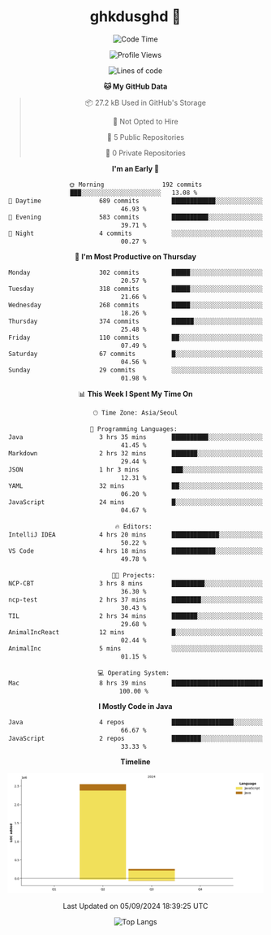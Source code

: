 
<div align="center">

# ghkdusghd 🚀
 
<!--START_SECTION:waka-->
![Code Time](http://img.shields.io/badge/Code%20Time-579%20hrs%2033%20mins-blue)

![Profile Views](http://img.shields.io/badge/Profile%20Views-162-blue)

![Lines of code](https://img.shields.io/badge/From%20Hello%20World%20I%27ve%20Written-2.8%20million%20lines%20of%20code-blue)

**🐱 My GitHub Data** 

> 📦 27.2 kB Used in GitHub's Storage 
 > 
> 🚫 Not Opted to Hire
 > 
> 📜 5 Public Repositories 
 > 
> 🔑 0 Private Repositories 
 > 
**I'm an Early 🐤** 

```text
🌞 Morning                192 commits         ███░░░░░░░░░░░░░░░░░░░░░░   13.08 % 
🌆 Daytime                689 commits         ████████████░░░░░░░░░░░░░   46.93 % 
🌃 Evening                583 commits         ██████████░░░░░░░░░░░░░░░   39.71 % 
🌙 Night                  4 commits           ░░░░░░░░░░░░░░░░░░░░░░░░░   00.27 % 
```
📅 **I'm Most Productive on Thursday** 

```text
Monday                   302 commits         █████░░░░░░░░░░░░░░░░░░░░   20.57 % 
Tuesday                  318 commits         █████░░░░░░░░░░░░░░░░░░░░   21.66 % 
Wednesday                268 commits         █████░░░░░░░░░░░░░░░░░░░░   18.26 % 
Thursday                 374 commits         ██████░░░░░░░░░░░░░░░░░░░   25.48 % 
Friday                   110 commits         ██░░░░░░░░░░░░░░░░░░░░░░░   07.49 % 
Saturday                 67 commits          █░░░░░░░░░░░░░░░░░░░░░░░░   04.56 % 
Sunday                   29 commits          ░░░░░░░░░░░░░░░░░░░░░░░░░   01.98 % 
```


📊 **This Week I Spent My Time On** 

```text
🕑︎ Time Zone: Asia/Seoul

💬 Programming Languages: 
Java                     3 hrs 35 mins       ██████████░░░░░░░░░░░░░░░   41.45 % 
Markdown                 2 hrs 32 mins       ███████░░░░░░░░░░░░░░░░░░   29.44 % 
JSON                     1 hr 3 mins         ███░░░░░░░░░░░░░░░░░░░░░░   12.31 % 
YAML                     32 mins             ██░░░░░░░░░░░░░░░░░░░░░░░   06.20 % 
JavaScript               24 mins             █░░░░░░░░░░░░░░░░░░░░░░░░   04.67 % 

🔥 Editors: 
IntelliJ IDEA            4 hrs 20 mins       █████████████░░░░░░░░░░░░   50.22 % 
VS Code                  4 hrs 18 mins       ████████████░░░░░░░░░░░░░   49.78 % 

🐱‍💻 Projects: 
NCP-CBT                  3 hrs 8 mins        █████████░░░░░░░░░░░░░░░░   36.30 % 
ncp-test                 2 hrs 37 mins       ████████░░░░░░░░░░░░░░░░░   30.43 % 
TIL                      2 hrs 34 mins       ███████░░░░░░░░░░░░░░░░░░   29.68 % 
AnimalIncReact           12 mins             █░░░░░░░░░░░░░░░░░░░░░░░░   02.44 % 
AnimalInc                5 mins              ░░░░░░░░░░░░░░░░░░░░░░░░░   01.15 % 

💻 Operating System: 
Mac                      8 hrs 39 mins       █████████████████████████   100.00 % 
```

**I Mostly Code in Java** 

```text
Java                     4 repos             █████████████████░░░░░░░░   66.67 % 
JavaScript               2 repos             ████████░░░░░░░░░░░░░░░░░   33.33 % 
```



**Timeline**

![Lines of Code chart](https://raw.githubusercontent.com/ghkdusghd/ghkdusghd/main/assets/bar_graph.png)


 Last Updated on 05/09/2024 18:39:25 UTC
<!--END_SECTION:waka-->


![Top Langs](https://github-readme-stats.vercel.app/api/top-langs/?username=ghkdusghd)



</div>

